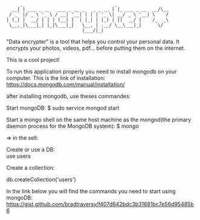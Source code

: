 ```
     _                                  _                   
  __| | ___ _ __   ___ _ __ _   _ _ __ | |_ ___ _ __  __/\__
 / _` |/ _ \ '_ \ / __| '__| | | | '_ \| __/ _ \ '__| \    /
| (_| |  __/ | | | (__| |  | |_| | |_) | ||  __/ |    /_  _\
 \__,_|\___|_| |_|\___|_|   \__, | .__/ \__\___|_|      \/  
                            |___/|_|                        
```

"Data encrypter" is a tool that helps you control your personal data.
It encrypts your photos, videos, pdf… before putting them on the internet.


This is a cool project!

To run this application properly you need to install mongodb on your computer. This is the link of installation: https://docs.mongodb.com/manual/installation/

after installing mongodb, use theses commandes:

Start mongoDB:
$ sudo service mongod start

Start a mongo shell on the same host machine as the mongod(the primary daemon process for the MongoDB system):
$ mongo

=> in the sell:

Create or use a DB:                                                                                                 
use users


Create a collection:

db.createCollection('users')

In the link below you will find the commands you need to start using mongoDB: https://gist.github.com/bradtraversy/f407d642bdc3b31681bc7e56d95485b6
